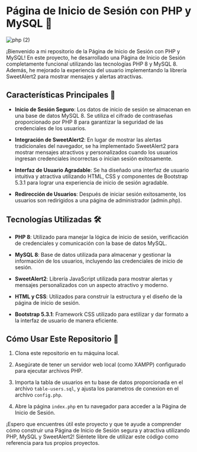 # Página de Inicio de Sesión con PHP y MySQL 🐘

![php (2)](https://github.com/Mub1522/Advanced-PHP-practices/assets/105318645/6daef348-e1e2-4bc9-a7d7-f688ef82133d)

¡Bienvenido a mi repositorio de la Página de Inicio de Sesión con PHP y MySQL! En este proyecto, he desarrollado una Página de Inicio de Sesión completamente funcional utilizando las tecnologías PHP 8 y MySQL 8. Además, he mejorado la experiencia del usuario implementando la librería SweetAlert2 para mostrar mensajes y alertas atractivas.

## Características Principales 🌟

- **Inicio de Sesión Seguro**: Los datos de inicio de sesión se almacenan en una base de datos MySQL 8. Se utiliza el cifrado de contraseñas proporcionado por PHP 8 para garantizar la seguridad de las credenciales de los usuarios.

- **Integración de SweetAlert2**: En lugar de mostrar las alertas tradicionales del navegador, se ha implementado SweetAlert2 para mostrar mensajes atractivos y personalizados cuando los usuarios ingresan credenciales incorrectas o inician sesión exitosamente.

- **Interfaz de Usuario Agradable**: Se ha diseñado una interfaz de usuario intuitiva y atractiva utilizando HTML, CSS y componentes de Bootstrap 5.3.1 para lograr una experiencia de inicio de sesión agradable.

- **Redirección de Usuarios**: Después de iniciar sesión exitosamente, los usuarios son redirigidos a una página de administrador (admin.php).

## Tecnologías Utilizadas 🛠️

- **PHP 8**: Utilizado para manejar la lógica de inicio de sesión, verificación de credenciales y comunicación con la base de datos MySQL.

- **MySQL 8**: Base de datos utilizada para almacenar y gestionar la información de los usuarios, incluyendo las credenciales de inicio de sesión.

- **SweetAlert2**: Librería JavaScript utilizada para mostrar alertas y mensajes personalizados con un aspecto atractivo y moderno.

- **HTML y CSS**: Utilizados para construir la estructura y el diseño de la página de inicio de sesión.

- **Bootstrap 5.3.1**: Framework CSS utilizado para estilizar y dar formato a la interfaz de usuario de manera eficiente.

## Cómo Usar Este Repositorio 🐸

1. Clona este repositorio en tu máquina local.

2. Asegúrate de tener un servidor web local (como XAMPP) configurado para ejecutar archivos PHP.

3. Importa la tabla de usuarios en tu base de datos proporcionada en el archivo `table-users.sql`, y ajusta los parametros de conexion en el archivo `config.php`.

4. Abre la página `index.php` en tu navegador para acceder a la Página de Inicio de Sesión.

¡Espero que encuentres útil este proyecto y que te ayude a comprender cómo construir una Página de Inicio de Sesión segura y atractiva utilizando PHP, MySQL y SweetAlert2! Siéntete libre de utilizar este código como referencia para tus propios proyectos.
